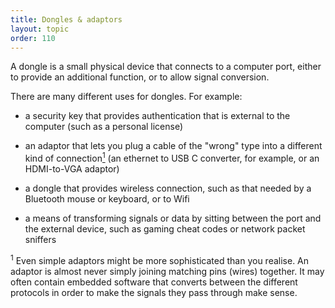 ```yaml
---
title: Dongles & adaptors
layout: topic
order: 110
---
```


A dongle is a small physical device that connects to a computer port,
either to provide an additional function, or to allow signal conversion.

There are many different uses for dongles. For example:

* a security key that provides authentication that is external
  to the computer (such as a personal license)

* an adaptor that lets you plug a cable of the "wrong" type into a different
  kind of connection<a href="#footnote-1"><sup>1</sup></a>
  (an ethernet to USB C converter, for example, or an HDMI-to-VGA adaptor)

* a dongle that provides wireless connection, such as that needed by
  a Bluetooth mouse or keyboard, or to Wifi

* a means of transforming signals or data by sitting between the port
  and the external device, such as gaming cheat codes or network packet
  sniffers


<p class="footnote"><sup id="footnote-1">1</sup>
Even simple adaptors might be more sophisticated than you realise. An adaptor
is almost never simply joining matching pins (wires) together. It may often
contain embedded software that converts between the different protocols in
order to make the signals they pass through make sense.
</p>

